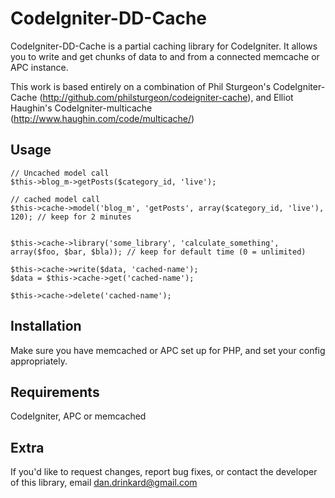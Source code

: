 CodeIgniter-DD-Cache
=================

CodeIgniter-DD-Cache is a partial caching library for CodeIgniter. It allows you to write and get chunks
of data to and from a connected memcache or APC instance.

This work is based entirely on a combination of Phil Sturgeon's CodeIgniter-Cache (http://github.com/philsturgeon/codeigniter-cache),
and Elliot Haughin's CodeIgniter-multicache (http://www.haughin.com/code/multicache/)


Usage
-----

	// Uncached model call
	$this->blog_m->getPosts($category_id, 'live');

	// cached model call
	$this->cache->model('blog_m', 'getPosts', array($category_id, 'live'), 120); // keep for 2 minutes 
	
	
	$this->cache->library('some_library', 'calculate_something', array($foo, $bar, $bla)); // keep for default time (0 = unlimited)
	
	$this->cache->write($data, 'cached-name');
	$data = $this->cache->get('cached-name');
	
	$this->cache->delete('cached-name');


Installation
------------

Make sure you have memcached or APC set up for PHP, and set your config appropriately.


Requirements
------------

CodeIgniter, APC or memcached


Extra
-----

If you'd like to request changes, report bug fixes, or contact
the developer of this library, email <dan.drinkard@gmail.com>